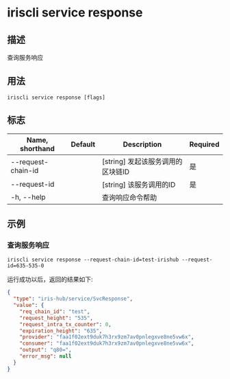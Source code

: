 # iriscli service response 

## 描述

查询服务响应

## 用法

```
iriscli service response [flags]
```

## 标志

| Name, shorthand       | Default                 | Description                                                                                                                                           | Required |
| --------------------- | ----------------------- | ----------------------------------------------------------------------------------------------------------------------------------------------------- | -------- |
| --request-chain-id    |                         | [string] 发起该服务调用的区块链ID                                                                                              | 是       |
| --request-id          |                         | [string] 该服务调用的ID                                                                                                                                | 是       |
| -h, --help            |                         | 查询响应命令帮助                                                                                                                                         |          |

## 示例

### 查询服务响应
```shell
iriscli service response --request-chain-id=test-irishub --request-id=635-535-0
```

运行成功以后，返回的结果如下:

```json
{
  "type": "iris-hub/service/SvcResponse",
  "value": {
    "req_chain_id": "test",
    "request_height": "535",
    "request_intra_tx_counter": 0,
    "expiration_height": "635",
    "provider": "faa1f02ext9duk7h3rx9zm7av0pnlegxve8ne5vw6x",
    "consumer": "faa1f02ext9duk7h3rx9zm7av0pnlegxve8ne5vw6x",
    "output": "q80=",
    "error_msg": null
  }
}
```

